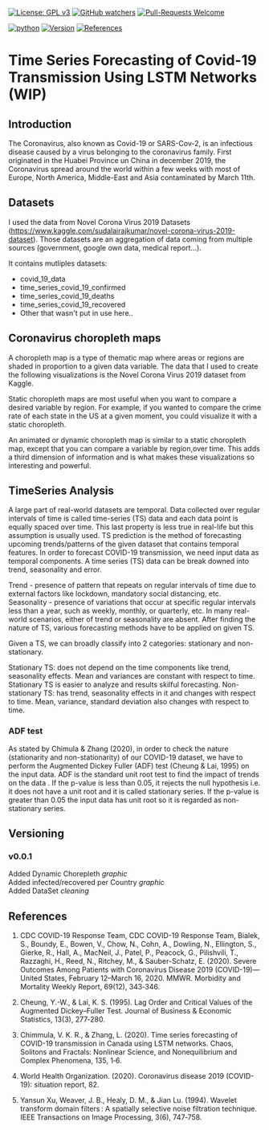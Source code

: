 [![License: GPL v3](https://img.shields.io/badge/License-GPLv3-blue.svg)](https://www.gnu.org/licenses/gpl-3.0)
[![GitHub watchers](https://img.shields.io/badge/Watchers-1-blue)](https://github.com/Anghille/covid_19_analysis/watchers)
[![Pull-Requests Welcome](https://img.shields.io/badge/Pull%20Request-Welcome-blue)](https://github.com/Anghille/covid_19_analysis/pulls)

[![python](https://img.shields.io/badge/Made%20with-Python-blue)](https://www.python.org/)
[![Version](https://img.shields.io/badge/Version-v0.0.1-blue)](https://github.com/Anghille/covid_19_analysis#versioning)
[![References](https://img.shields.io/badge/References-blue)](https://github.com/Anghille/covid_19_analysis#references)

# Time Series Forecasting of Covid-19 Transmission Using LSTM Networks (WIP)

## Introduction

The Coronavirus, also known as Covid-19 or SARS-Cov-2, is an infectious disease caused by a virus belonging to the coronavirus family. First originated in the Huabei Province un China in december 2019, the Coronavirus spread around the world within a few weeks with most of Europe, North America, Middle-East and Asia contaminated by March 11th.

## Datasets  


I used the data from Novel Corona Virus 2019 Datasets (https://www.kaggle.com/sudalairajkumar/novel-corona-virus-2019-dataset). Those datasets are an aggregation of data coming from multiple sources (government, google own data, medical report...).

It contains mutliples datasets:
* covid_19_data
* time_series_covid_19_confirmed
* time_series_covid_19_deaths
* time_series_covid_19_recovered
* Other that wasn't put in use here..

## Coronavirus choropleth maps  


A choropleth map is a type of thematic map where areas or regions are shaded in proportion to a given data variable. The data that I used to create the following visualizations is the Novel Corona Virus 2019 dataset from Kaggle.  


Static choropleth maps are most useful when you want to compare a desired variable by region. For example, if you wanted to compare the crime rate of each state in the US at a given moment, you could visualize it with a static choropleth.  

An animated or dynamic choropleth map is similar to a static choropleth map, except that you can compare a variable by region,over time. This adds a third dimension of information and is what makes these visualizations so interesting and powerful.  

## TimeSeries Analysis

A large part of real-world datasets are temporal. Data collected over regular intervals of time is called time-series (TS) data and each data point is equally spaced over time. This last property is less true in real-life but this assumption is usually used. TS prediction is the method of forecasting upcoming trends/patterns of the given dataset that contains temporal features. In order to forecast COVID-19 transmission, we need input data as temporal components. A time series (TS) data can be break downed into trend, seasonality and error.

Trend - presence of pattern that repeats on regular intervals of time due to external factors like lockdown, mandatory social distancing, etc.
Seasonality - presence of variations that occur at specific regular intervals less than a year, such as weekly, monthly, or quarterly, etc.
In many real-world scenarios, either of trend or seasonality are absent. After finding the nature of TS, various forecasting methods have to be applied on given TS.


Given a TS, we can broadly classify into 2 categories: stationary and non-stationary.

Stationary TS: does not depend on the time components like trend, seasonality effects. Mean and variances are constant with respect to time. Stationary TS is easier to analyze and results skilful forecasting.
Non-stationary TS: has trend, seasonality effects in it and changes with respect to time. Mean, variance, standard deviation also changes with respect to time.

### ADF test

As stated by Chimula & Zhang (2020), in order to check the nature (stationarity and non-stationarity) of our COVID-19 dataset, we have to perform the Augmented Dickey Fuller (ADF) test (Cheung & Lai, 1995) on the input data. ADF is the standard unit root test to find the impact of trends on the data . If the p-value is less than 0.05, it rejects the null hypothesis i.e. it does not have a unit root and it is called stationary series. If the p-value is greater than 0.05 the input data has unit root so it is regarded as non-stationary series.

## Versioning
### v0.0.1

Added Dynamic Chorepleth *graphic*  
Added infected/recovered per Country *graphic*  
Added DataSet *cleaning*  



## References

1. CDC COVID-19 Response Team, CDC COVID-19 Response Team, Bialek, S., Boundy, E., Bowen, V., Chow, N., Cohn, A., Dowling, N., Ellington, S., Gierke, R., Hall, A., MacNeil, J., Patel, P., Peacock, G., Pilishvili, T., Razzaghi, H., Reed, N., Ritchey, M., & Sauber-Schatz, E. (2020). Severe Outcomes Among Patients with Coronavirus Disease 2019 (COVID-19)—United States, February 12–March 16, 2020. MMWR. Morbidity and Mortality Weekly Report, 69(12), 343‑346.

2. Cheung, Y.-W., & Lai, K. S. (1995). Lag Order and Critical Values of the Augmented Dickey–Fuller Test. Journal of Business & Economic Statistics, 13(3), 277‑280.

3. Chimmula, V. K. R., & Zhang, L. (2020). Time series forecasting of COVID-19 transmission in Canada using LSTM networks. Chaos, Solitons and Fractals: Nonlinear Science, and Nonequilibrium and Complex Phenomena, 135, 1‑6.

4. World Health Organization. (2020). Coronavirus disease 2019 (COVID-19): situation report, 82.

5. Yansun Xu, Weaver, J. B., Healy, D. M., & Jian Lu. (1994). Wavelet transform domain filters : A spatially selective noise filtration technique. IEEE Transactions on Image Processing, 3(6), 747‑758.
